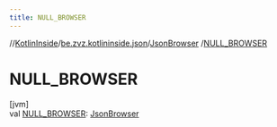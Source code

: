 ```yaml
---
title: NULL_BROWSER
---
```

//[KotlinInside](../../../index.html)/[be.zvz.kotlininside.json](../index.html)/[JsonBrowser](index.html)
/[NULL_BROWSER](-n-u-l-l_-b-r-o-w-s-e-r.html)

# NULL_BROWSER

[jvm]\
val [NULL_BROWSER](-n-u-l-l_-b-r-o-w-s-e-r.html): [JsonBrowser](index.html)




